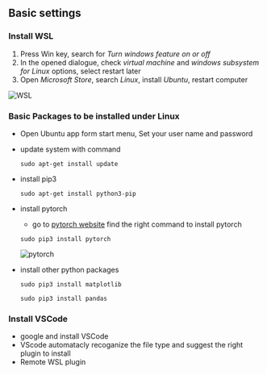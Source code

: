 ## Basic settings
### Install WSL
  1. Press Win key, search for *Turn windows feature on or off* 
  2. In the opened dialogue, check *virtual machine* and *windows subsystem for Linux* options, select restart later
  3. Open *Microsoft Store*, search *Linux*, install *Ubuntu*, restart computer

  ![WSL]({{site.baseurl}}/assets/wsl-1.gif)

###  Basic Packages to be installed under Linux
  * Open Ubuntu app form start menu, Set your user name and password
  * update system with command
    
    `sudo apt-get install update` 

  * install pip3 
    
    `sudo apt-get install python3-pip`

  * install pytorch
    
    - go to [pytorch website](https://pytorch.org/get-started/locally/) find the right command to install pytorch  

    `sudo pip3 install pytorch`

    ![pytorch]({{site.baseurl}}/assets/pytorch.PNG)
    
  * install other python packages
    
    `sudo pip3 install matplotlib` 
    
    `sudo pip3 install pandas`

### Install VSCode

- google and install VSCode
- VScode automatacly recoganize the file type and suggest the right plugin to install
- Remote WSL plugin 
  
